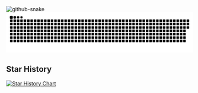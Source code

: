 <picture>
  <source media="(prefers-color-scheme: dark)" srcset="github-snake-dark.svg" />
  <source media="(prefers-color-scheme: light)" srcset="github-snake.svg" />
  <img alt="github-snake" src="github-snake.svg" />
</picture>

<picture>
  <source
    media="(prefers-color-scheme: dark)"
    srcset="
      https://raw.githubusercontent.com/hjkl01/hjkl01/output/github-contribution-grid-snake-dark.svg
    "
  />
  <source
    media="(prefers-color-scheme: light)"
    srcset="
      https://raw.githubusercontent.com/hjkl01/hjkl01/output/github-contribution-grid-snake.svg
    "
  />
  <img
    alt="github contribution grid snake animation"
    src="https://raw.githubusercontent.com/hjkl01/hjkl01/output/github-contribution-grid-snake.svg"
  />
</picture>



## Star History

[![Star History Chart](https://api.star-history.com/svg?repos=hjkl01/pornhub&type=Date)](https://star-history.com/#hjkl01/pornhub&Date)
